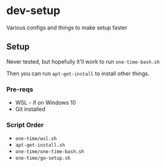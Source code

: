 # dev-setup
Various configs and things to make setup faster


## Setup
Never tested, but hopefully it'll work to run `one-time-bash.sh`

Then you can run `apt-get-install` to install other things. 

### Pre-reqs
* WSL - if on Windows 10
* Git installed

### Script Order
* `one-time/wsl.sh`
* `apt-get-install.sh`
* `one-time/one-time-bash.sh`
* `one-time/go-setup.sh`